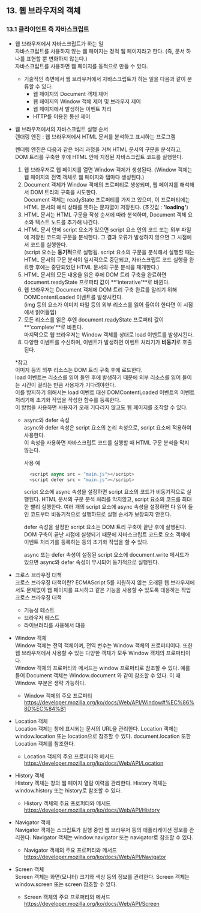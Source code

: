 ## 13. 웹 브라우저의 객체  
### 13.1 클라이언트 측 자바스크립트  
  - 웹 브라우저에서 자바스크립트가 하는 일  
    자바스크립트를 사용하지 않는 웹 페이지는 정적 웹 페이지라고 한다. (즉, 문서 하나를 표현할 뿐 변화하지 않는다.)    
    자바스크립트를 사용하면 웹 페이지를 동적으로 만들 수 있다.  
    
    - 기술적인 측면에서 웹 브라우저에서 자바스크립트가 하는 일을 다음과 같이 분류할 수 있다.  
      - 웹 페이지의 Document 객체 제어  
      - 웹 페이지의 Window 객체 제어 및 브라우저 제어  
      - 웹 페이지에서 발생하는 이벤트 처리  
      - HTTP를 이용한 통신 제어  
    
  - 웹 브라우저에서의 자바스크립트 실행 순서  
    렌더링 엔진 : 웹 브라우저에서 HTML 문서를 분석하고 표시하는 프로그램  
    
    렌더링 엔진은 다음과 같은 처리 과정을 거쳐 HTML 문서의 구문을 분석하고, DOM 트리를 구축한 후에 HTML 안에 지정된 자바스크립트 코드를 실행한다.  
      1. 웹 브라우저로 웹 페이지를 열면 Window 객체가 생성된다. (Window 객체는 웹 페이지의 전역 객체로 웹 페이지와 탭마다 생성된다.)  
      2. Document 객체가 Window 객체의 프로퍼티로 생성되며, 웹 페이지를 해석해서 DOM 트리의 구축을 시도한다.  
        Document 객체는 readyState 프로퍼티를 가지고 있으며, 이 프로퍼티에는 HTML 문서의 해석 상태를 뜻하는 문자열이 저장된다. (초깃값 : **'loading'**)  
      3. HTML 문서는 HTML 구문을 작성 순서에 따라 분석하며, Document 객체 요소와 텍스트 노드를 추가해 나간다.  
      4. HTML 문서 안에 script 요소가 있으면 script 요소 안의 코드 또는 외부 파일에 저장된 코드의 구문을 분석한다. <!--20210223 기록 마침--><!--20210224 기록 시작-->
         그 결과 오류가 발생하지 않으면 그 시점에서 코드를 실행한다.  
         (script 요소는 **동기적**으로 실행됨. script 요소의 구문을 분석해서 실행할 때는 HTML 문서의 구문 분석이 일시적으로 중단되고, 자바스크립트 코드 실행을 완료한 후에는 중단되었던 HTML 문서의 구문 분석을 재개한다.)    
      5. HTML 문서의 모든 내용을 읽은 후에 DOM 트리 구축을 완료하면 document.readyState 프로퍼티 값이 **'interative'**로 바뀐다.  
      6. 웹 브라우저는 Document 객체에 DOM 트리 구축 완료를 알리기 위해 DOMContentLoaded 이벤트를 발생시킨다.  
         (img 등의 요소가 이미지 파일 등의 외부 리소스를 읽어 들여야 한다면 이 시점에서 읽어들임)  
      7. 모든 리소스를 읽은 후엔 document.readyState 프로퍼티 값이 **'complete'**로 바뀐다.  
         마지막으로 웹 브라우저는 Window 객체를 상대로 load 이벤트를 발생시킨다.  
      8. 다양한 이벤트를 수신하며, 이벤트가 발생하면 이벤트 처리기가 **비동기**로 호출된다.
    
    \*참고   
    이미지 등의 외부 리소스는 DOM 트리 구축 후에 로드한다.  
    load 이벤트는 리소스를 읽어 들인 후에 발생하기 때문에 외부 리소스를 읽어 들이는 시간이 걸리는 만큼 사용자가 기다려야한다.  
    이를 방지하기 위해서는 load 이벤트 대신 DOMContentLoaded 이벤트의 이벤트 처리기에 초기화 작업을 작성한 함수를 등록한다.  
    이 방법을 사용하면 사용자가 오래 기다리지 않고도 웹 페이지를 조작할 수 있다.   <!--20210224 기록 마침--><!--20210225 기록 시작-->
    
    - async와 defer 속성  
      async와 defer 속성은 script 요소의 논리 속성으로, script 요소에 적용하여 사용한다.  
      이 속성을 사용하면 자바스크립트 코드를 실행할 때 HTML 구문 분석을 막지 않는다.  
      
      사용 예  
      ```javascript
        <script async src = "main.js"></script>
        <script defer src = "main.js"></script>
      ```
      
      script 요소에 async 속성을 설정하면 script 요소의 코드가 비동기적으로 실행된다. HTML 문서의 구문 분석 처리를 막지않고, script 요소의 코드를 최대한 빨리 실행한다. 여러 개의 script 요소에 async 속성을 설정하면 다 읽어 들인 코드부터 비동기적으로 실행하므로 실행 순서가 보장되지 안흔다.  
      
      defer 속성을 설정한 script 요소는 DOM 트리 구축이 끝난 후에 실행된다. DOM 구축이 끝난 시점에 실행되기 때문에 자바스크립트 코드로 요소 객체에 이벤트 처리기를 등록하는 등의 초기화 작업을 할 수 있다.  
      
      async 또는 defer 속성이 설정된 script 요소에 document.write 메서드가 있으면 async와 defer 속성이 무시되어 동기적으로 실행된다.  
      
  - 크로스 브라우징 대책  
    크로스 브라우징 대책이란? ECMAScript 5를 지원하지 않는 오래된 웹 브라우저에서도 문제없이 웹 페이지를 표시하고 같은 기능을 사용할 수 있도록 대응하는 작업  
    크로스 브라우징 대책  
    - 기능성 테스트  
    - 브라우저 테스트  
    - 라이브러리를 사용해서 대응  

  - Window 객체  
    Window 객체는 전역 객체이며, 전역 변수는 Window 객체의 프로퍼티이다. 또한 웹 브라우저에서 사용할 수 있는 다양한 객체가 모두 Window 객체의 프로퍼티이다.  
    Window 객체의 프로퍼티와 메서드는 window 프로퍼티로 참조할 수 있다. 예를 들어 Document 객체는 Window.document 와 같이 참조할 수 있다. 이 때 Window. 부분은 생략 가능하다.  
    
    - Window 객체의 주요 프로퍼티  
      https://developer.mozilla.org/ko/docs/Web/API/Window#%EC%86%8D%EC%84%B1    
    
  - Location 객체  
    Location 객체는 창에 표시되는 문서의 URL을 관리한다. Location 객체는 window.location 또는 location으로 참조할 수 있다. document.location 또한 Location 객체를 참조한다.  
      - Location 객체의 주요 프로퍼티와 메서드   
        https://developer.mozilla.org/ko/docs/Web/API/Location  
    
  - History 객체  
    History 객체는 창의 웹 페이지 열람 이력을 관리한다. History 객체는 window.history 또는 history로 참조할 수 있다.  
      - History 객체의 주요 프로퍼티와 메서드  
        https://developer.mozilla.org/ko/docs/Web/API/History  
    <!--20210226 기록 마침 2시간 야근한날..-->
    
  - Navigator 객체  
    Navigator 객체는 스크립트가 실행 중인 웹 브라우저 등의 애플리케이션 정보를 관리한다. Navigator 객체는 window.navigator 또는 navigator로 참조할 수 있다.  
    - Navigator 객체의 주요 프로퍼티와 메서드  
        https://developer.mozilla.org/ko/docs/Web/API/Navigator  
   
  - Screen 객체  
    Screen 객체는 화면(모니터) 크기와 색상 등의 정보를 관리한다. Screen 객체는 window.screen 또는 screen 참조할 수 있다.  
    - Screen 객체의 주요 프로퍼티와 메서드  
        https://developer.mozilla.org/ko/docs/Web/API/Screen  
   
   <!--20210227 기록 마침 휴가..-->
